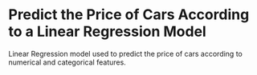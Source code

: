 # Predict the Price of Cars According to a Linear Regression Model
Linear Regression model used to predict the price of cars according to numerical and categorical features.
